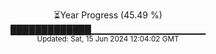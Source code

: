 <p align="center">
⏳Year Progress (45.49 %)<br>
█████████████▁▁▁▁▁▁▁▁▁▁▁▁▁▁▁▁▁ <br>
<sub>Updated: Sat, 15 Jun 2024 12:04:02 GMT</sub>
</p>

